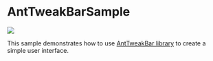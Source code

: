 # AntTweakBarSample

![](Screenshot.png)

This sample demonstrates how to use [AntTweakBar library](http://anttweakbar.sourceforge.net/doc)
to create a simple user interface. 
